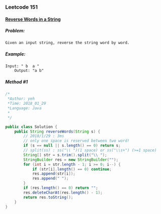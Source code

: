 

### Leetcode 151
#### [Reverse Words in a String](https://leetcode.com/problems/reverse-words-in-a-string)

  

##### ***Problem:***

    Given an input string, reverse the string word by word.
    
##### ***Example:***

    Input: " b  a "
        Output: "a b"


##### *Method #1*
``` java
/*
 *Author: yeh
 *Time: 2018_01_29
 *Language: Java
 *
 */

public class Solution {
    public String reverseWords(String s) {
        // 2018/1/29 : 3ms
        // only one space is reserved between two word!
        if (s == null || s.length() == 0) return s;
        // split(ss) : ss("\\ ")(1 space) or ss("\\s+") (>=1 space)
        String[] str = s.trim().split("\\ ");
        StringBuilder res = new StringBuilder("");
        for (int i = str.length - 1; i >= 0; i--) {
            if (str[i].length() == 0) continue;
            res.append(str[i]);
            res.append(" ");
        }
        if (res.length() == 0) return "";
        res.deleteCharAt(res.length() - 1);
        return res.toString();
    }
}

```
